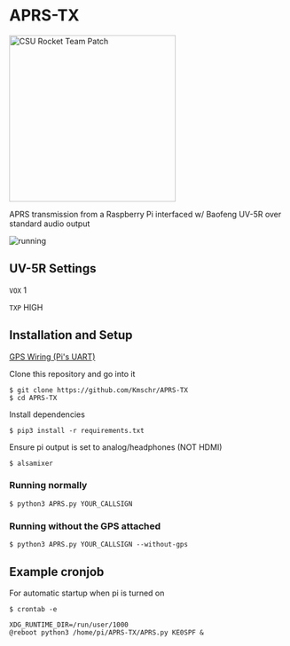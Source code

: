 # APRS-TX

<img src="img/patch.png" alt="CSU Rocket Team Patch" width="300" />

APRS transmission from a Raspberry Pi interfaced w/ Baofeng UV-5R over standard audio output

![running](img/run.gif)

## UV-5R Settings

`VOX` 1

`TXP` HIGH

## Installation and Setup

[GPS Wiring (Pi's UART)](https://learn.adafruit.com/adafruit-ultimate-gps/circuitpython-parsing)

Clone this repository and go into it

```
$ git clone https://github.com/Kmschr/APRS-TX
$ cd APRS-TX
```

Install dependencies

`$ pip3 install -r requirements.txt`

Ensure pi output is set to analog/headphones (NOT HDMI)

`$ alsamixer`

### Running normally

`$ python3 APRS.py YOUR_CALLSIGN`

### Running without the GPS attached

`$ python3 APRS.py YOUR_CALLSIGN --without-gps`

## Example cronjob

For automatic startup when pi is turned on

`$ crontab -e`

```
XDG_RUNTIME_DIR=/run/user/1000
@reboot python3 /home/pi/APRS-TX/APRS.py KE0SPF &
```
